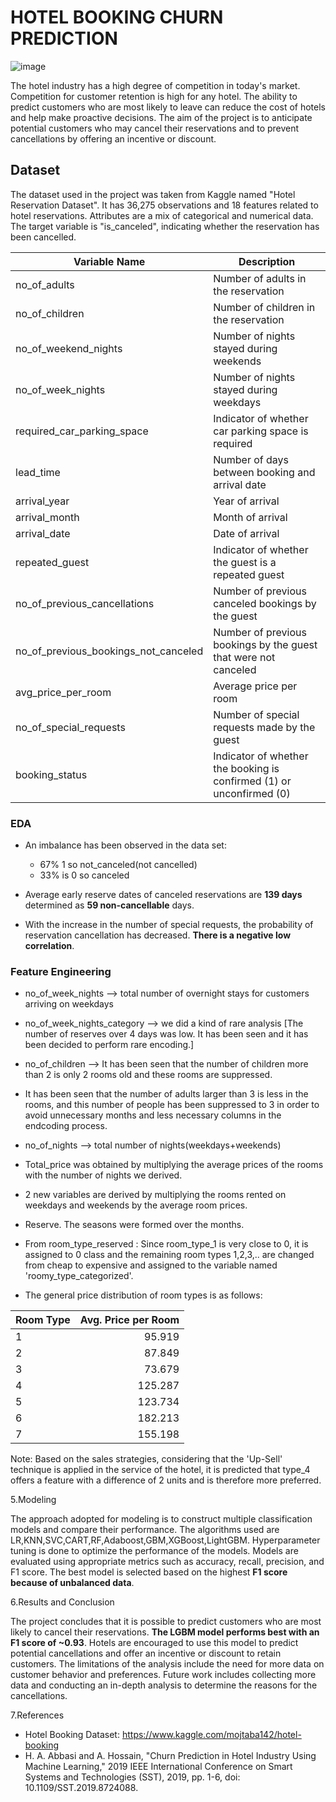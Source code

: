 # HOTEL BOOKING CHURN PREDICTION

![image](https://github.com/anilcogalan/Miuulton-Hotel/assets/61653147/29920127-3649-4954-a9a0-b8b1c3fba24c)

The hotel industry has a high degree of competition in today's market. Competition for customer retention is high for any hotel. The ability to predict customers who are most likely to leave can reduce the cost of hotels and help make proactive decisions. The aim of the project is to anticipate potential customers who may cancel their reservations and to prevent cancellations by offering an incentive or discount.

## Dataset

The dataset used in the project was taken from Kaggle named "Hotel Reservation Dataset". It has 36,275 observations and 18 features related to hotel reservations.
Attributes are a mix of categorical and numerical data. The target variable is "is_canceled", indicating whether the reservation has been cancelled.

| Variable Name                        | Description                                                  |
| ------------------------------------ | ------------------------------------------------------------ |
| no_of_adults                         | Number of adults in the reservation                          |
| no_of_children                       | Number of children in the reservation                        |
| no_of_weekend_nights                 | Number of nights stayed during weekends                       |
| no_of_week_nights                    | Number of nights stayed during weekdays                       |
| required_car_parking_space           | Indicator of whether car parking space is required            |
| lead_time                            | Number of days between booking and arrival date               |
| arrival_year                         | Year of arrival                                              |
| arrival_month                        | Month of arrival                                             |
| arrival_date                         | Date of arrival                                              |
| repeated_guest                       | Indicator of whether the guest is a repeated guest            |
| no_of_previous_cancellations         | Number of previous canceled bookings by the guest             |
| no_of_previous_bookings_not_canceled | Number of previous bookings by the guest that were not canceled |
| avg_price_per_room                   | Average price per room                                        |
| no_of_special_requests               | Number of special requests made by the guest                  |
| booking_status                       | Indicator of whether the booking is confirmed (1) or unconfirmed (0) |



### EDA

* An imbalance has been observed in the data set:
	- 67% 1 so not_canceled(not cancelled)
	- 33% is 0 so canceled

* Average early reserve dates of canceled reservations are **139 days**
determined as **59 non-cancellable** days.


* With the increase in the number of special requests, the probability of reservation cancellation has decreased. **There is a negative low correlation**.

### Feature Engineering

* no_of_week_nights --> total number of overnight stays for customers arriving on weekdays

* no_of_week_nights_category --> we did a kind of rare analysis [The number of reserves over 4 days was low. It has been seen and it has been decided to perform rare encoding.]

* no_of_children --> It has been seen that the number of children more than 2 is only 2 rooms old and these rooms are suppressed.

* It has been seen that the number of adults larger than 3 is less in the rooms, and this number of people has been suppressed to 3 in order to avoid unnecessary months and less necessary columns in the endcoding process.

* no_of_nights --> total number of nights(weekdays+weekends)

* Total_price was obtained by multiplying the average prices of the rooms with the number of nights we derived.

* 2 new variables are derived by multiplying the rooms rented on weekdays and weekends by the average room prices.

* Reserve. The seasons were formed over the months.

* From room_type_reserved :
	Since room_type_1 is very close to 0, it is assigned to 0 class and the remaining room types 1,2,3,.. are changed from cheap to expensive and assigned to the variable named 'roomy_type_categorized'.

* The general price distribution of room types is as follows:

| Room Type | Avg. Price per Room |
|-----------|-------------------:|
| 1         |             95.919 |
| 2         |             87.849 |
| 3         |             73.679 |
| 4         |            125.287 |
| 5         |            123.734 |
| 6         |            182.213 |
| 7         |            155.198 |

Note: Based on the sales strategies, considering that the 'Up-Sell' technique is applied in the service of the hotel, it is predicted that type_4 offers a feature with a difference of 2 units and is therefore more preferred.

5.Modeling

The approach adopted for modeling is to construct multiple classification models and compare their performance. The algorithms used are LR,KNN,SVC,CART,RF,Adaboost,GBM,XGBoost,LightGBM. Hyperparameter tuning is done to optimize the performance of the models. Models are evaluated using appropriate metrics such as accuracy, recall, precision, and F1 score. The best model is selected based on the highest **F1 score because of unbalanced data**.

6.Results and Conclusion

The project concludes that it is possible to predict customers who are most likely to cancel their reservations. **The LGBM model performs best with an F1 score of ~0.93**. Hotels are encouraged to use this model to predict potential cancellations and offer an incentive or discount to retain customers. The limitations of the analysis include the need for more data on customer behavior and preferences. Future work includes collecting more data and conducting an in-depth analysis to determine the reasons for the cancellations.

7.References

* Hotel Booking Dataset: https://www.kaggle.com/mojtaba142/hotel-booking 
* H. A. Abbasi and A. Hossain, "Churn Prediction in Hotel Industry Using Machine Learning," 2019 IEEE International Conference on Smart Systems and Technologies (SST), 2019, pp. 1-6, doi: 10.1109/SST.2019.8724088.

